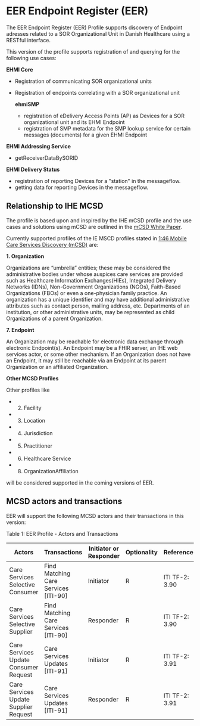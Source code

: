 # EER Endpoint Register (EER)

The EER Endpoint Register (EER) Profile supports discovery of Endpoint adresses related to a SOR Organizational Unit in Danish Healthcare using a RESTful interface.

This version of the profile supports registration of and querying for the following use cases:

**EHMI Core**
- Registration of communicating SOR organizational units
- Registration of endpoints correlating with a SOR organizational unit

  **ehmiSMP**
    - registration of eDelivery Access Points (AP) as Devices for a SOR organizational unit and its EHMI Endpoint
    - registration of SMP metadata for the SMP lookup service for certain messages (documents) for a given EHMI Endpoint


**EHMI Addressing Service**
- getReceiverDataBySORID

**EHMI Delivery Status**
- registration of reporting Devices for a "station" in the messageflow.
- getting data for reporting Devices in the messageflow.


## Relationship to IHE MCSD

The profile is based upon and inspired by the IHE mCSD profile and the use cases and solutions using mCSD are outlined in the [mCSD White Paper](https://profiles.ihe.net/ITI/papers/mCSD/index.html).

Currently supported profiles of the IE MSCD profiles stated in [1:46 Mobile Care Services Discovery (mCSD)](https://profiles.ihe.net/ITI/mCSD/volume-1.html#1-46-mobile-care-services-discovery-mcsd) are:

**1. Organization**

Organizations are “umbrella” entities; these may be considered the administrative bodies under whose auspices care services are provided such as Healthcare Information Exchanges(HIEs), Integrated Delivery Networks (IDNs), Non-Government Organizations (NGOs), Faith-Based Organizations (FBOs) or even a one-physician family practice. An organization has a unique identifier and may have additional administrative attributes such as contact person, mailing address, etc. Departments of an institution, or other administrative units, may be represented as child Organizations of a parent Organization.

**7. Endpoint**

An Organization may be reachable for electronic data exchange through electronic Endpoint(s). An Endpoint may be a FHIR server, an IHE web services actor, or some other mechanism. If an Organization does not have an Endpoint, it may still be reachable via an Endpoint at its parent Organization or an affiliated Organization.

**Other MCSD Profiles**

Other profiles like

- 2. Facility
- 3. Location 
- 4. Jurisdiction 
- 5. Practitioner 
- 6. Healthcare Service 
- 8. OrganizationAffiliation 

will be considered supported in the coming versions of EER.

## MCSD actors and transactions

EER will support the following MCSD actors and their transactions in this version:

Table 1: EER Profile - Actors and Transactions

| Actors | Transactions	| Initiator or Responder | Optionality | Reference |
| ------ | ------------ | ---------------------- | ----------- | --------- | 
| Care Services Selective Consumer	| Find Matching Care Services [ITI-90]	| Initiator	| R	| ITI TF-2: 3.90
| Care Services Selective Supplier	| Find Matching Care Services [ITI-90]	| Responder	| R	| ITI TF-2: 3.90
| Care Services Update Consumer	Request | Care Services Updates [ITI-91]	| Initiator	| R	| ITI TF-2: 3.91
| Care Services Update Supplier	Request | Care Services Updates [ITI-91]	| Responder	| R	| ITI TF-2: 3.91




